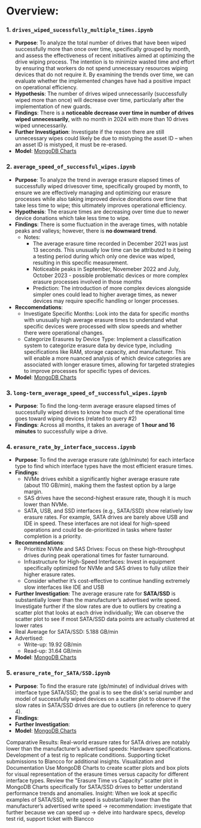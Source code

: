 #  Overview: 
### 1. `drives_wiped_sucessfully_multiple_times.ipynb`
   - **Purpose**: To analyze the total number of drives that have been wiped successfully more than once over time, specifically grouped by month, and assess the effectiveness of recent initiatives aimed at optimizing the drive wiping process. The intention is to minimize wasted time and effort by ensuring that workers do not spend unnecessary resources wiping devices that do not require it. By examining the trends over time, we can evaluate whether the implemented changes have had a positive impact on operational efficiency.
   - **Hypothesis**: The number of drives wiped unnecessarily (successfully wiped more than once) will decrease over time, particularly after the implementation of new guards.
   - **Findings**: There is a **noticeable decrease over time in number of drives wiped unnecessarily**, with no month in 2024 with more than 10 drives wiped unnecessarily.
   - **Further Investigation**: Investigate if the reason there are still unnecessary wipes could likely be due to mistyping the asset ID – when an asset ID is mistyped, it must be re-erased.
   - **Model**: [MongoDB Charts](https://charts.mongodb.com/charts-project-0-beoqpwb/dashboards/66ed6f58-5025-4323-87af-e63522a514c5/charts/6cceedc3-be2c-4caa-9c8e-570071b9a8a5)

### 2. `average_speed_of_successful_wipes.ipynb`
   - **Purpose**: To analyze the trend in average erasure elapsed times of successfully wiped drivesover time, specifically grouped by month, to ensure we are effectively managing and optimizing our erasure processes while also taking improved device donations over time that take less time to wipe; this ultimately improves operational efficiency.
   - **Hypothesis**: The erasure times are decreasing over time due to newer device donations which take less time to wipe.
   - **Findings**: There is some fluctuation in the average times, with notable peaks and valleys; however, there is **no downward trend**.
      - Notes:
           - The average erasure time recorded in December 2021 was just 13 seconds. This unusually low time can be attributed to it being a testing period during which only one device was wiped, resulting in this specific measurement.
           - Noticeable peaks in September, Novemeber 2022 and July, October 2023 - possible problematic devices or more complex erasure processes involved in those months
           - Prediction: The introduction of more complex devices alongside simpler ones could lead to higher average times, as newer devices may require specific handling or longer processes.
   - **Reccomendations**:
        - Investigate Specific Months: Look into the data for specific months with unusually high average erasure times to understand what specific devices were processed with slow speeds and whether there were operational changes. 
        - Categorize Erasures by Device Type: Implement a classification system to categorize erasure data by device type, including specifications like RAM, storage capacity, and manufacturer. This will enable a more nuanced analysis of which device categories are associated with longer erasure times, allowing for targeted strategies to improve processes for specific types of devices.
   - **Model**: [MongoDB Charts](https://charts.mongodb.com/charts-project-0-beoqpwb/dashboards/66ed6f58-5025-4323-87af-e63522a514c5/charts/69368530-84e5-45fa-a3f0-c2fac351ba22)
     
### 3. `long-term_average_speed_of_successful_wipes.ipynb`
   - **Purpose**: To find the long-term average erasure elapsed times of successfully wiped drives to know how much of the operational time goes toward wiping devices (related to query #2)
   - **Findings**: Across all months, it takes an average of **1 hour and 16 minutes** to successfully wipe a drive.

### 4. `erasure_rate_by_interface_success.ipynb`
   - **Purpose**: To find the average erasure rate (gb/minute) for each interface type to find which interface types have the most efficient erasure times.
   - **Findings**:
     - NVMe drives exhibit a significantly higher average erasure rate (about 110 GB/min), making them the fastest option by a large margin.
     - SAS drives have the second-highest erasure rate, though it is much lower than NVMe.
     - SATA, USB, and SSD interfaces (e.g., SATA/SSD) show relatively low erasure rates. For example, SATA drives are barely above USB and IDE in speed. These interfaces are not ideal for high-speed operations and could be de-prioritized in tasks where faster completion is a priority.
   - **Recommendations**:
     - Prioritize NVMe and SAS Drives: Focus on these high-throughput drives during peak operational times for faster turnaround.
     - Infrastructure for High-Speed Interfaces: Invest in equipment specifically optimized for NVMe and SAS drives to fully utilize their higher erasure rates.
     - Consider whether it’s cost-effective to continue handling extremely slow interfaces like IDE and USB
   - **Further Investigation**: The average erasure rate for **SATA/SSD** is substantially lower than the manufacturer’s advertised write speed. Investigate further if the slow rates are due to outliers by creating a scatter plot that looks at each drive individually; We can observe the scatter plot to see if most SATA/SSD data points are actually clustered at lower rates
   - Real Average for SATA/SSD: 5.188 GB/min
   - Advertised:
     - Write-up: 19.92 GB/min
     - Read-up: 31.64 GB/min
   - **Model**: [MongoDB Charts](https://charts.mongodb.com/charts-project-0-beoqpwb/dashboards/66ed6f58-5025-4323-87af-e63522a514c5/charts/e3607c90-2655-4847-800e-0840140d5fcc)

### 5. `erasure_rate_for_SATA/SSD.ipynb`
   - **Purpose**: To find the erasure rate (gb/minute) of individual drives with interface type SATA/SSD; the goal is to see the disk's serial number and model of successfully wiped devices on a scatter plot to observe if the slow rates in SATA/SSD drives are due to outliers (in reference to query 4).
   - **Findings**: 
   - **Further Investigation**: 
   - **Model**: [MongoDB Charts]()
     
Comparative Results: Real-world erasure rates for SATA drives are notably lower than the manufacturer’s advertised speeds:
Hardware specifications.
Development of a test rig to replicate conditions.
Supporting ticket submissions to Blancco for additional insights.
Visualization and Documentation
Use MongoDB Charts to create scatter plots and box plots for visual representation of the erasure times versus capacity for different interface types.
Review the "Erasure Time vs Capacity" scatter plot in MongoDB Charts specifically for SATA/SSD drives to better understand performance trends and anomalies.
Insight: When we look at specific examples of SATA/SSD, write speed is substantially lower than the manufacturer’s advertised write speed → recommendation: investigate that further because we can speed up → delve into hardware specs, develop test rid, support ticket with Blancco

